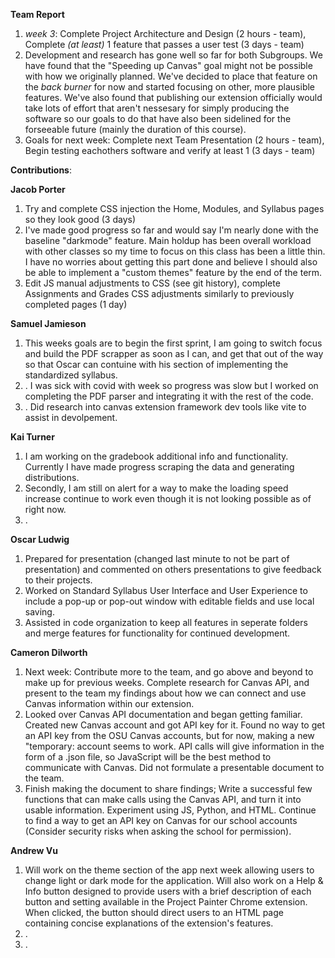 **Team Report**
  1. *week 3*: Complete Project Architecture and Design (2 hours - team), Complete *(at least)* 1 feature that passes a user test (3 days - team)
  2. Development and research has gone well so far for both Subgroups. We have found that the "Speeding up Canvas" goal might not be possible with how we originally planned. We've decided to place that feature on the *back burner* for now and started focusing on other, more plausible features. We've also found that publishing our extension officially would take lots of effort that aren't nessesary for simply producing the software so our goals to do that have also been sidelined for the forseeable future (mainly the duration of this course). 
  3. Goals for next week: Complete next Team Presentation (2 hours - team), Begin testing eachothers software and verify at least 1 (3 days - team)

**Contributions**:

  **Jacob Porter**
  1. Try and complete CSS injection the Home, Modules, and Syllabus pages so they look good (3 days)
  2. I've made good progress so far and would say I'm nearly done with the baseline "darkmode" feature. Main holdup has been overall workload with other classes so my time to focus on this class has been a little thin. I have no worries about getting this part done and believe I should also be able to implement a "custom themes" feature by the end of the term.  
  3. Edit JS manual adjustments to CSS (see git history), complete Assignments and Grades CSS adjustments similarly to previously completed pages (1 day) 
    
  **Samuel Jamieson**
1. This weeks goals are to begin the first sprint, I am going to switch focus and build the PDF scrapper as soon as I can, and get that out of the way so that Oscar can contuine with his section of implementing the standardized syllabus.
2. . I was sick with covid with week so progress was slow but I worked on completing the PDF parser and integrating it with the rest of the code.
3. . Did research into canvas extension framework dev tools like vite to assist in devolpement.
   
    
 **Kai Turner**
1. I am working on the gradebook additional info and functionality. Currently I have made progress scraping the data and generating distributions.
2. Secondly, I am still on alert for a way to make the loading speed increase continue to work even though it is not looking possible as of right now.
3. .
  
  **Oscar Ludwig** 
1. Prepared for presentation (changed last minute to not be part of presentation) and commented on others presentations to give feedback to their projects.
2. Worked on Standard Syllabus User Interface and User Experience to include a pop-up or pop-out window with editable fields and use local saving.
3. Assisted in code organization to keep all features in seperate folders and merge features for functionality for continued development.

  **Cameron Dilworth**
1. Next week: Contribute more to the team, and go above and beyond to make up for previous weeks. Complete research for Canvas API, and present to the team my findings about how we can connect and use Canvas information within our extension.
2. Looked over Canvas API documentation and began getting familiar. Created new Canvas account and got API key for it. Found no way to get an API key from the OSU Canvas accounts, but for now, making a new "temporary: account seems to work. API calls will give information in the form of a .json file, so JavaScript will be the best method to communicate with Canvas. Did not formulate a presentable document to the team.
3. Finish making the document to share findings; Write a successful few functions that can make calls using the Canvas API, and turn it into usable information. Experiment using JS, Python, and HTML. Continue to find a way to get an API key on Canvas for our school accounts (Consider security risks when asking the school for permission).

  **Andrew Vu**
1. Will work on the theme section of the app next week allowing users to change light or dark mode for the application. Will also work on a Help & Info button designed to provide users with a brief description of each button and setting available in the Project Painter Chrome extension. When clicked, the button should direct users to an HTML page containing concise explanations of the extension's features.  
2. .
3. .

